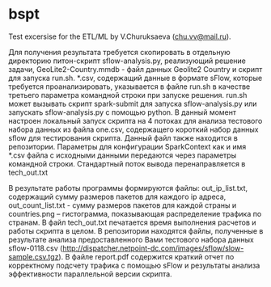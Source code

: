 # bspt
Test excersise for the ETL/ML by V.Churuksaeva (chu.vv@mail.ru).


Для получения результата требуется скопировать в отдельную директорию питон-скрипт sflow-analysis.py, реализующий решение задачи, GeoLite2-Country.mmdb - файл данных Geolite2 Country и скрипт для запуска run.sh. *.csv, содержащий данные в формате sFlow, которые требуется проанализировать, указывается в файле run.sh в качестве третьего параметра командной строки при запуске решения. 
run.sh может вызывать скрипт spark-submit для запуска sflow-analysis.py или запускать sflow-analysis.py с помощью python. 
В данный момент настроен локальный запуск скрипта на 4 потоках для анализа тестового набора данных из файла one.csv, содержащего короткий набор данных sflow для тестирования скрипта. Данный файл также находится в репозитории.
Параметры для конфигурации SparkContext как и имя *.csv файла с исходными данными передаются через параметры командной строки. Стандартный поток вывода перенаправляется в tech_out.txt

В результате работы программы формируются файлы:
out_ip_list.txt, содержащий сумму размеров пакетов для каждого ip адреса,
out_count_list.txt - сумму размеров пакетов для каждой страны и
countries.png – гистограмма, показывающая распределение трафика по странам.
В файл tech_out.txt печатается время выполнения расчетов и работы скрипта в целом. 
В репозитории находятся файлы, полученные в результате анализа предоставленного Вами тестового набора данных sflow-0118.csv (http://dispatcher.netpoint-dc.com/images/sflow/slow-sample.csv.tgz).
В файле report.pdf содержится краткий отчет по корректному подсчету трафика с помощью sFlow и результаты анализа эффективности параллельной версии скрипта.
